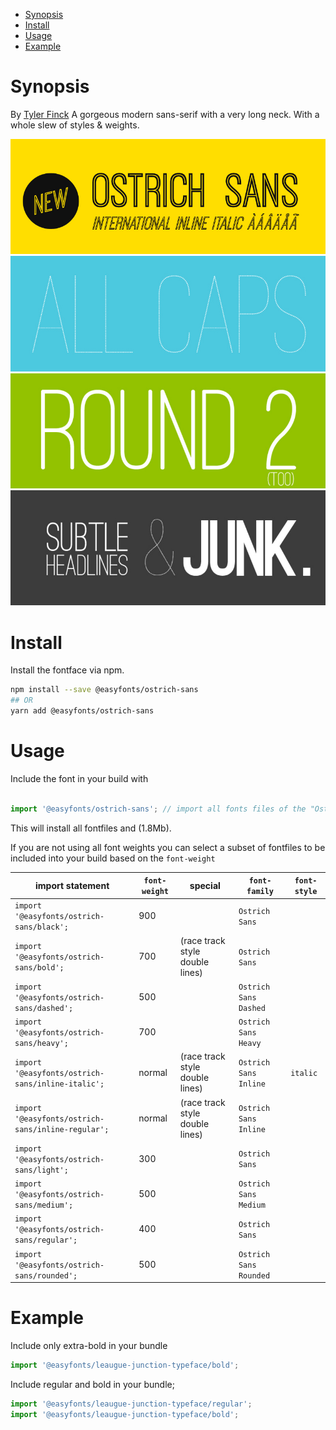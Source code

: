 - [Synopsis](#synopsis)
- [Install](#install)
- [Usage](#usage)
- [Example](#example)

# Synopsis

By [Tyler Finck][designer]
A gorgeous modern sans-serif with a very long neck. With a whole slew of styles & weights.

![Ostrich Sans 1][pangram1]
![Ostrich Sans 1][pangram2]
![Ostrich Sans 1][pangram3]
![Ostrich Sans 1][pangram4]

# Install

Install the fontface via npm. 

```bash
npm install --save @easyfonts/ostrich-sans
## OR
yarn add @easyfonts/ostrich-sans
```

# Usage

Include the font in your build with 

```javascript

import '@easyfonts/ostrich-sans'; // import all fonts files of the "Ostric Sans typeface"
```

This will install all fontfiles and (1.8Mb).

If you are not using all font weights you can select a subset of fontfiles to be included into your build based on the `font-weight`


| import statement                                   | `font-weight` | special                         | `font-family`          | `font-style` |
|----------------------------------------------------|---------------|---------------------------------|------------------------|--------------|
| `import '@easyfonts/ostrich-sans/black';`          | 900           |                                 | `Ostrich Sans`         |              |
| `import '@easyfonts/ostrich-sans/bold';`           | 700           | (race track style double lines) | `Ostrich Sans`         |              |
| `import '@easyfonts/ostrich-sans/dashed';`         | 500           |                                 | `Ostrich Sans Dashed`  |              |
| `import '@easyfonts/ostrich-sans/heavy';`          | 700           |                                 | `Ostrich Sans Heavy`   |              |
| `import '@easyfonts/ostrich-sans/inline-italic';`  | normal        | (race track style double lines) | `Ostrich Sans Inline`  | `italic`     |
| `import '@easyfonts/ostrich-sans/inline-regular';` | normal        | (race track style double lines) | `Ostrich Sans Inline`  |              |
| `import '@easyfonts/ostrich-sans/light';`          | 300           |                                 | `Ostrich Sans `        |              |
| `import '@easyfonts/ostrich-sans/medium';`         | 500           |                                 | `Ostrich Sans Medium`  |              |
| `import '@easyfonts/ostrich-sans/regular';`        | 400           |                                 | `Ostrich Sans`         |              |
| `import '@easyfonts/ostrich-sans/rounded';`        | 500           |                                 | `Ostrich Sans Rounded` |              |






# Example

Include only extra-bold in your bundle

```javascript
import '@easyfonts/leaugue-junction-typeface/bold';
```

Include regular and bold in your bundle;

```javascript
import '@easyfonts/leaugue-junction-typeface/regular';
import '@easyfonts/leaugue-junction-typeface/bold';
```

[designer]: http://www.tylerfinck.com
[pangram1]: ./images/ostrich-sans-1.jpeg
[pangram2]: ./images/ostrich-sans-2.jpeg
[pangram3]: ./images/ostrich-sans-3.jpeg
[pangram4]: ./images/ostrich-sans-4.jpeg


